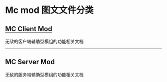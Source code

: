 # Mc mod 图文文件分类

## [**MC Client Mod**](mcmodclientmodyin.md)
无敌的客户端辅助型模组的功能相关文档
*****
## **MC Server Mod**
无敌的服务端辅助型模组的功能相关文档